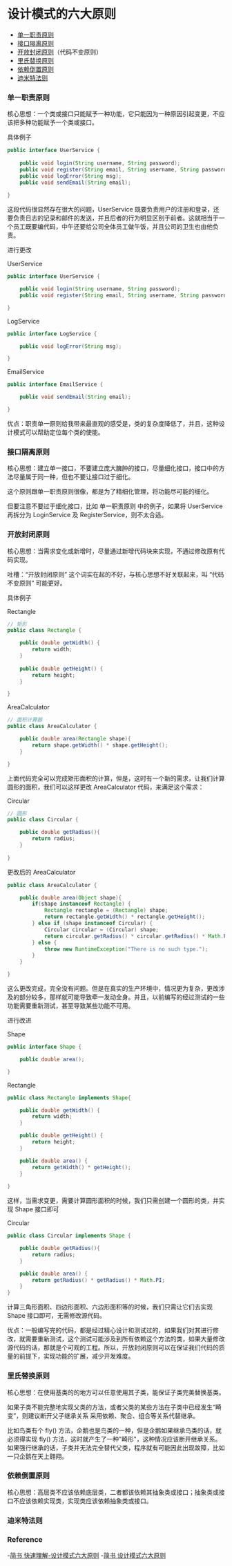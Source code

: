 
# 设计模式的六大原则

- [单一职责原则](#单一职责原则)
- [接口隔离原则](#接口隔离原则)
- [开放封闭原则](#开放封闭原则)（代码不变原则）
- [里氏替换原则](#里氏替换原则)
- [依赖倒置原则](#依赖倒置原则)
- [迪米特法则](#迪米特法则)

### 单一职责原则

核心思想：一个类或接口只能赋予一种功能，它只能因为一种原因引起变更，不应该把多种功能赋予一个类或接口。

具体例子

```Java
public interface UserService {
    
    public void login(String username, String password);
    public void register(String email, String username, String password);
    public void logError(String msg);
    public void sendEmail(String email);
    
}
```

这段代码很显然存在很大的问题，UserService 既要负责用户的注册和登录，还要负责日志的记录和邮件的发送，并且后者的行为明显区别于前者。这就相当于一个员工既要编代码，中午还要给公司全体员工做午饭，并且公司的卫生也由他负责。

进行更改

UserService
```Java
public interface UserService {

    public void login(String username, String password);
    public void register(String email, String username, String password);

}
```

LogService
```Java
public interface LogService {

    public void logError(String msg);

}
```

EmailService
```Java
public interface EmailService {

    public void sendEmail(String email);

}
```

优点：职责单一原则给我带来最直观的感受是，类的复杂度降低了，并且，这种设计模式可以帮助定位每个类的使能。

### 接口隔离原则

核心思想：建立单一接口，不要建立庞大臃肿的接口，尽量细化接口，接口中的方法尽量属于同一种，但也不要让接口过于细化。

这个原则跟单一职责原则很像，都是为了精细化管理，将功能尽可能的细化。

但要注意不要过于细化接口，比如 单一职责原则 中的例子，如果将 UserService 再拆分为 LoginService 及 RegisterService，则不太合适。

### 开放封闭原则

核心思想：当需求变化或新增时，尽量通过新增代码块来实现，不通过修改原有代码实现。

吐槽：“开放封闭原则” 这个词实在起的不好，与核心思想不好关联起来，叫 “代码不变原则” 可能更好。

具体例子

Rectangle
```Java
// 矩形
public class Rectangle {

    public double getWidth() {
        return width;
    }
    
    public double getHeight() {
        return height;
    }

}
```

AreaCalculator
```Java
// 面积计算器
public class AreaCalculator {

    public double area(Rectangle shape){
        return shape.getWidth() * shape.getHeight();
    }

}
```

上面代码完全可以完成矩形面积的计算，但是，这时有一个新的需求，让我们计算圆形的面积，我们可以这样更改 AreaCalculator 代码，来满足这个需求：

Circular
```Java
// 圆形
public class Circular {

    public double getRadius(){
        return radius;
    }
    
}
```

更改后的 AreaCalculator
```Java
public class AreaCalculator {

    public double area(Object shape){
        if(shape instanceof Rectangle) {
            Rectangle rectangle = (Rectangle) shape;
            return rectangle.getWidth() * rectangle.getHeight();
        } else if (shape instanceof Circular) {
            Circular circular = (Circular) shape;
            return circular.getRadius() * circular.getRadius() * Math.PI;
        } else {
            throw new RuntimeException("There is no such type.");
        }
    }

}
```

这么更改完成，完全没有问题。但是在真实的生产环境中，情况更为复杂，更改涉及的部分较多，那样就可能导致牵一发动全身。并且，以前编写的经过测试的一些功能需要重新测试，甚至导致某些功能不可用。

进行改进

Shape
```Java
public interface Shape {

    public double area();

}
```

Rectangle
```Java
public class Rectangle implements Shape{

    public double getWidth() {
        return width;
    }

    public double getHeight() {
        return height;
    }

    public double area() {
        return getWidth() * getHeight();
    }
    
}
```

这样，当需求变更，需要计算圆形面积的时候，我们只需创建一个圆形的类，并实现 Shape 接口即可

Circular
```Java
public class Circular implements Shape {

    public double getRadius(){
        return radius;
    }

    public double area() {
        return getRadius() * getRadius() * Math.PI;
    }
}
```

计算三角形面积、四边形面积、六边形面积等的时候，我们只需让它们去实现 Shape 接口即可，无需修改源代码。

优点：一般编写完的代码，都是经过精心设计和测试过的，如果我们对其进行修改，就需要重新测试，这个测试可能涉及到所有依赖这个方法的类，如果大量修改源代码的话，那就是个可观的工程。所以，开放封闭原则可以在保证我们代码的质量的前提下，实现功能的扩展，减少开发难度。

### 里氏替换原则

核心思想：在使用基类的的地方可以任意使用其子类，能保证子类完美替换基类。

如果子类不能完整地实现父类的方法，或者父类的某些方法在子类中已经发生“畸变”，则建议断开父子继承关系 采用依赖、聚合、组合等关系代替继承。

比如鸟类有个 fly() 方法，企鹅也是鸟类的一种，但是企鹅如果继承鸟类的话，就必须得实现 fly() 方法，这时就产生了一种"畸形"，这种情况应该断开继承关系。如果强行继承的话，子类并无法完全替代父类，程序就有可能因此出现故障，比如一只企鹅在天上翱翔。

### 依赖倒置原则

核心思想：高层类不应该依赖底层类，二者都该依赖其抽象类或接口；抽象类或接口不应该依赖实现类，实现类应该依赖抽象类或接口。



### 迪米特法则

### Reference

-[简书 快速理解-设计模式六大原则](https://www.jianshu.com/p/807bc228dbc2)
-[简书 设计模式六大原则](https://www.jianshu.com/p/1423193f5598)

